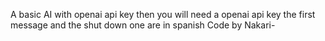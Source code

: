 A basic AI with openai api key then you will need a openai api key
the first message and the shut down one are in spanish
Code by Nakari- 
